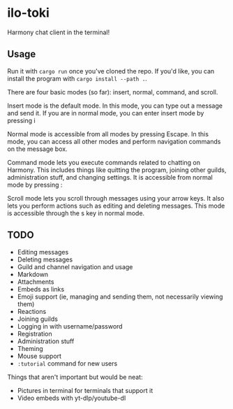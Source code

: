 # ilo-toki
Harmony chat client in the terminal!

## Usage
Run it with `cargo run` once you've cloned the repo. If you'd like, you can install the program with `cargo install --path .`.

There are four basic modes (so far): insert, normal, command, and scroll.

Insert mode is the default mode. In this mode, you can type out a message and send it. If you are in normal mode, you can enter insert mode by pressing <key>i</key>

Normal mode is accessible from all modes by pressing <key>Escape</key>. In this mode, you can access all other modes and perform navigation commands on the message box.

Command mode lets you execute commands related to chatting on Harmony. This includes things like quitting the program, joining other guilds, administration stuff, and changing settings. It is accessible from normal mode by pressing <key>:</key>

Scroll mode lets you scroll through messages using your arrow keys. It also lets you perform actions such as editing and deleting messages. This mode is accessible through the <key>s</key> key in normal mode.


## TODO
 - Editing messages
 - Deleting messages
 - Guild and channel navigation and usage
 - Markdown
 - Attachments
 - Embeds as links
 - Emoji support (ie, managing and sending them, not necessarily viewing them)
 - Reactions
 - Joining guilds
 - Logging in with username/password
 - Registration
 - Administration stuff
 - Theming
 - Mouse support
 - `:tutorial` command for new users

Things that aren't important but would be neat:
 - Pictures in terminal for terminals that support it
 - Video embeds with yt-dlp/youtube-dl

